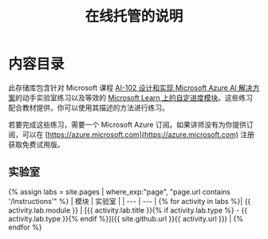 ﻿---
title: 在线托管的说明
permalink: index.html
layout: home
---

# 内容目录

此存储库包含针对 Microsoft 课程 [AI-102 设计和实现 Microsoft Azure AI 解决方案](https://docs.microsoft.com/learn/certifications/courses/ai-102t00)的动手实验室练习以及等效的 [Microsoft Learn 上的自定进度模块](https://aka.ms/AzureLearn_AIEngineer-chs)。这些练习配合教材提供，你可以使用其描述的方法进行练习。

若要完成这些练习，需要一个 Microsoft Azure 订阅。如果讲师没有为你提供订阅，可以在 [https://azure.microsoft.com](https://azure.microsoft.com) 注册获取免费试用版。

## 实验室

{% assign labs = site.pages | where_exp:"page", "page.url contains '/Instructions'" %}
| 模块 | 实验室 |
| --- | --- | 
{% for activity in labs  %}| {{ activity.lab.module }} | [{{ activity.lab.title }}{% if activity.lab.type %} - {{ activity.lab.type }}{% endif %}]({{ site.github.url }}{{ activity.url }}) |
{% endfor %}

